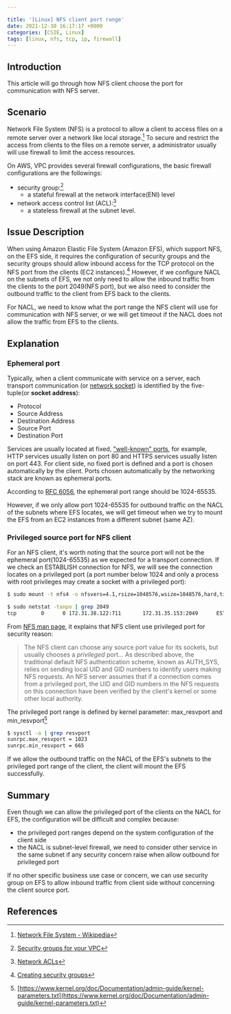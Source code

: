 ```yaml
---

title: '[Linux] NFS client port range'
date: 2021-12-30 16:17:17 +0000
categories: [CSIE, Linux]
tags: [linux, nfs, tcp, ip, firewall]
---
```



## Introduction

This article will go through how NFS client choose the port for communication with NFS server.

## Scenario

Network File System (NFS) is a protocol to allow a client to access files on a remote server over a network like local storage.[^1] To secure and restrict the access from clients to the files on a remote server, a administrator usually will use firewall to limit the access resources.

On AWS, VPC provides several firewall configurations, the basic firewall configurations are the followings:

- security group:[^2]
    - a stateful firewall at the network interface(ENI) level
- network access control list (ACL):[^3]
    - a stateless firewall at the subnet level.

## Issue Description

When using Amazon Elastic File System (Amazon EFS), which support NFS, on the EFS side, it requires the configuration of security groups and the security groups should allow inbound access for the TCP protocol on the NFS port from the clients (EC2 instances).[^4] However, if we configure NACL on the subnets of EFS, we not only need to allow the inbound traffic from the clients to the port 2049(NFS port), but we also need to consider the outbound traffic to the client from EFS back to the clients.

For NACL, we need to know what the port range the NFS client will use for communication with NFS server, or we will get timeout if the NACL does not allow the traffic from EFS to the clients.

## Explanation

### Ephemeral port

Typically, when a client communicate with service on a server, each transport communication (or [network socket](https://en.wikipedia.org/wiki/Network_socket)) is identified by the five-tuple(or **socket address**):

- Protocol
- Source Address
- Destination Address
- Source Port
- Destination Port

Services are usually located at fixed, ["well-known" ports](https://en.wikipedia.org/wiki/List_of_TCP_and_UDP_port_numbers), for example, HTTP services usually listen on port 80 and HTTPS services usually listen on port 443. For client side, no fixed port is defined and a port is chosen automatically by the client. Ports chosen automatically by the networking stack are known as ephemeral ports.

According to [RFC 6056](https://datatracker.ietf.org/doc/html/rfc6056#section-3.2), the ephemeral port range should be 1024-65535.

However, if we only allow port 1024-65535 for outbound traffic on the NACL of the subnets where EFS locates, we will get timeout when we try to mount the EFS from an EC2 instances from a different subnet (same AZ).

### Privileged source port for NFS client

For an NFS client, it's worth noting that the source port will not be the ephemeral port(1024-65535) as we expected for a transport connection. If we check an ESTABLISH connection for NFS, we will see the connection locates on a privileged port (a port number below 1024 and only a process with root privileges may create a socket with a privileged port):

```bash
$ sudo mount -t nfs4 -o nfsvers=4.1,rsize=1048576,wsize=1048576,hard,timeo=600,retrans=2,resvport fs-xxx.efs.us-east-1.amazonaws.com:/ /mnt

$ sudo netstat -tanpo | grep 2049
tcp        0      0 172.31.38.122:711       172.31.35.153:2049      ESTABLISHED -                    keepalive (27.52/0/0)
```

From [NFS man page](https://linux.die.net/man/5/nfs), it explains that NFS client use privileged port for security reason:

> The NFS client can choose any source port value for its sockets, but usually chooses a _privileged_ port...
> As described above, the traditional default NFS authentication scheme, known as AUTH_SYS, relies on sending local UID and GID numbers to identify users making NFS requests. An NFS server assumes that if a connection comes from a privileged port, the UID and GID numbers in the NFS requests on this connection have been verified by the client's kernel or some other local authority.

The privileged port range is defined by kernel parameter: max_resvport and min_resvport[^5]

```bash
$ sysctl -a | grep resvport
sunrpc.max_resvport = 1023
sunrpc.min_resvport = 665
```

If we allow the outbound traffic on the NACL of the EFS's subnets to the privileged port range of the client, the client will mount the EFS successfully.

## Summary

Even though we can allow the privileged port of the clients on the NACL for EFS, the configuration will be difficult and complex because:

- the privileged port ranges depend on the system configuration of the client side
- the NACL is subnet-level firewall, we need to consider other service in the same subnet if any security concern raise when allow outbound for privileged port

If no other specific business use case or concern, we can use security group on EFS to allow inbound traffic from client side without concerning the client source port.

## References

[^1]: [Network File System - Wikipedia](https://en.wikipedia.org/wiki/Network_File_System)
[^2]: [Security groups for your VPC](https://docs.aws.amazon.com/vpc/latest/userguide/VPC_SecurityGroups.html)
[^3]: [Network ACLs](https://docs.aws.amazon.com/vpc/latest/userguide/vpc-network-acls.html)
[^4]: [Creating security groups](https://docs.aws.amazon.com/efs/latest/ug/accessing-fs-create-security-groups.html)
[^5]: [https://www.kernel.org/doc/Documentation/admin-guide/kernel-parameters.txt](https://www.kernel.org/doc/Documentation/admin-guide/kernel-parameters.txt)
